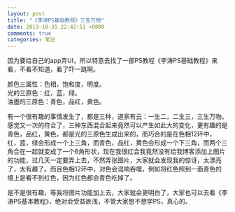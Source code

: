 ```yaml
---
layout: post
title: "《李涛PS基础教程》三生万物"
date: 2013-10-31 22:42:51 +0800
comments: true
categories: 笔记
---
```

因为要给自己的app弄UI，所以特意去找了一部PS教程《李涛PS基础教程》来看，不看不知道，看了吓一跳啊。

颜色三属性：色相，饱和度，明度。  
光的三原色：红，蓝，绿。  
油墨的三原色：青色，品红，黄色。<!-- more -->

有一个很有趣的事情发生了，都是三种，道家有云：一生二，二生三，三生万物。感觉又一次的符合了，三种东西混合起来竟然可以产生如此大的变化，更有趣的是青色，品红，黄色，都是光的三原色生成出来的，而巧合的是在色相12环中，红，蓝，绿会形成一个上三角，而青色，品红，黄色会形成一个下三角，而两个三角合在一起就变成了一个6角形状，现在我很红会我竟然没有给我博客添加上图片的功能，过几天一定要弄上去，不然弄张图片，大家就会发现我的惊讶，太漂亮了，太有趣了。而且色相12环中，对色会混响吞噬，例如将红色照到一面青色的墙上是看不到红色，因为红色都会青色吃掉了。

是不是很有趣，等我将图片功能加上去，大家就会更明白了，大家也可以去看《李涛PS基本教程》，绝对会受益匪浅，不管大家想不想学PS，真心的。